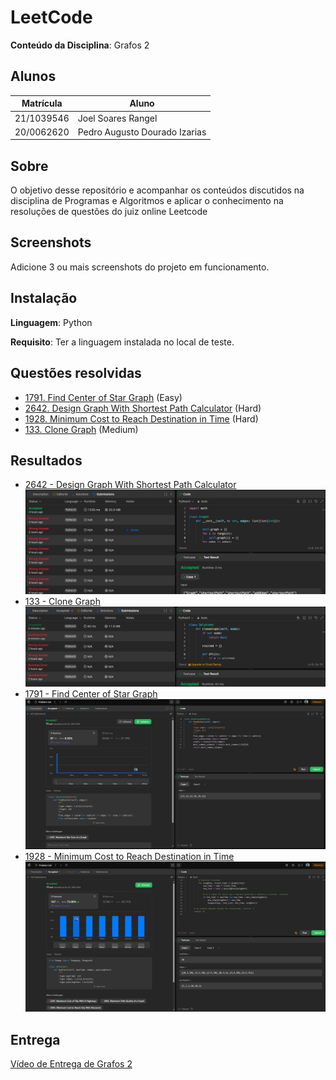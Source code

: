 # LeetCode

**Conteúdo da Disciplina**: Grafos 2<br>

## Alunos
|Matrícula | Aluno |
| -- | -- |
| 21/1039546  |  Joel Soares Rangel |
| 20/0062620  |  Pedro Augusto Dourado Izarias |

## Sobre 
O objetivo desse repositório e acompanhar os conteúdos discutidos na disciplina de Programas e Algoritmos e aplicar o conhecimento na resoluções de questões
do juiz online Leetcode

## Screenshots
Adicione 3 ou mais screenshots do projeto em funcionamento.

## Instalação 
**Linguagem**: Python<br>

**Requisito**: Ter a linguagem instalada no local de teste.

## Questões resolvidas

- [1791. Find Center of Star Graph](Questoes/1791.py) (Easy)
- [2642. Design Graph With Shortest Path Calculator](Questoes/2642.py) (Hard)
- [1928. Minimum Cost to Reach Destination in Time](Questoes/1928.py) (Hard)
- [133. Clone Graph](Questoes/133.py) (Medium)
  
## Resultados

- [2642 - Design Graph With Shortest Path Calculator](https://leetcode.com/problems/design-graph-with-shortest-path-calculator/description/)
![Resolução do Exercício 2642](Imagens/2642.png)
- [133 - Clone Graph](https://leetcode.com/problems/clone-graph/description/)
![Resolução do Exercício 133](Imagens/133.png)
- [1791 - Find Center of Star Graph](https://leetcode.com/problems/find-center-of-star-graph/description/)
![Resolução do Exercício 1791](Imagens/1791.png)
- [1928 - Minimum Cost to Reach Destination in Time](https://leetcode.com/problems/minimum-cost-to-reach-destination-in-time/description/)
![Resolução do Exercício 1928](Imagens/1928.png)

## Entrega

[Vídeo de Entrega de Grafos 2](https://www.youtube.com/embed/7Gm2WzREfgE?si=Q8IOYqOuGo2SYXgO)
